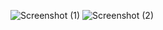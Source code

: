 

![Screenshot (1)](https://user-images.githubusercontent.com/63060562/110832980-3162ce00-829c-11eb-959c-c76b259b1f92.png)
![Screenshot (2)](https://user-images.githubusercontent.com/63060562/110833069-4e979c80-829c-11eb-9703-9cf7d8e8b003.png)

